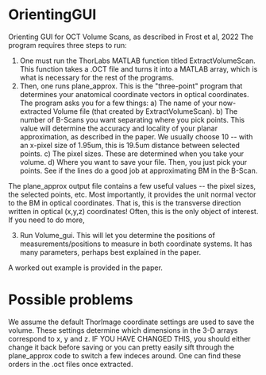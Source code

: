# OrientingGUI
Orienting GUI for OCT Volume Scans, as described in Frost et al, 2022
The program requires three steps to run: 
1) One must run the ThorLabs MATLAB function titled ExtractVolumeScan. This function takes a .OCT file and turns it into a MATLAB array, which is what is necessary for the rest of the programs.
2) Then, one runs plane_approx. This is the "three-point" program that determines your anatomical coordinate vectors in optical coordinates. The program asks you for a few things:
  a) The name of your now-extracted Volume file (that created by ExtractVolumeScan).
  b) The number of B-Scans you want separating where you pick points. This value will determine the accuracy and locality of your planar approximation, as described in the paper. We usually choose 10 -- with an x-pixel size of 1.95um, this is 19.5um distance between selected points.
  c) The pixel sizes. These are determined when you take your volume.
  d) Where you want to save your file.
Then, you just pick your points. See if the lines do a good job at approximating BM in the B-Scan.

The plane_approx output file contains a few useful values -- the pixel sizes, the selected points, etc. Most importantly, it provides the unit normal vector to the BM in optical coordinates.
That is, this is the transverse direction written in optical (x,y,z) coordinates! Often, this is the only object of interest. If you need to do more, 

  3) Run Volume_gui. This will let you determine the positions of measurements/positions to measure in both coordinate systems. It has many parameters, perhaps best explained in the paper.

A worked out example is provided in the paper.

# Possible problems
We assume the default ThorImage coordinate settings are used to save the volume. These settings determine which dimensions in the 3-D arrays correspond to x, y and z.
IF YOU HAVE CHANGED THIS, you should either change it back before saving or you can pretty easily sift through the plane_approx code to switch a few indeces around.
One can find these orders in the .oct files once extracted.

